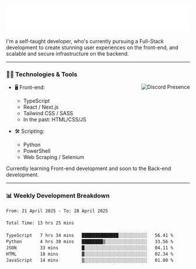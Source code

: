 <img src="assets/wave.svg" alt=":wave:" />

I'm a self-taught developer, who's currently pursuing a Full-Stack development to create stunning user experiences on the front-end, and scalable and secure infrastructure on the backend.

---

### 🧑‍💻 Technologies & Tools

<a href="https://discord.com/users/414304208649453568" target="_blank" rel="nofollow">
   <img src="https://lanyard-profile-readme.vercel.app/api/414304208649453568?idleMessage=Probably%20doing%20something%20else..." alt="Discord Presence" align="right">
</a>

- 🖥️ Front-end:

  - TypeScript
  - React / Next.js
  - Tailwind CSS / SASS
  - In the past: HTML/CSS/JS

- 🛠 Scripting:

  - Python
  - PowerShell
  - Web Scraping / Selenium

Currently learning Front-end development and soon to the Back-end development.

---

### 📊 Weekly Development Breakdown

<!--START_SECTION:waka-->

```txt
From: 21 April 2025 - To: 28 April 2025

Total Time: 13 hrs 25 mins

TypeScript   7 hrs 34 mins   ██████████████░░░░░░░░░░░   56.41 %
Python       4 hrs 30 mins   ████████▒░░░░░░░░░░░░░░░░   33.56 %
JSON         33 mins         █░░░░░░░░░░░░░░░░░░░░░░░░   04.11 %
HTML         18 mins         ▓░░░░░░░░░░░░░░░░░░░░░░░░   02.34 %
JavaScript   14 mins         ▒░░░░░░░░░░░░░░░░░░░░░░░░   01.80 %
```

<!--END_SECTION:waka-->
